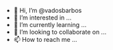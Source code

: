 - 👋 Hi, I’m @vadosbarbos
- 👀 I’m interested in ...
- 🌱 I’m currently learning ...
- 💞️ I’m looking to collaborate on ...
- 📫 How to reach me ...

<!---
vadosbarbos/vadosbarbos is a ✨ special ✨ repository because its `README.md` (this file) appears on your GitHub profile.
You can click the Preview link to take a look at your changes.
--->
